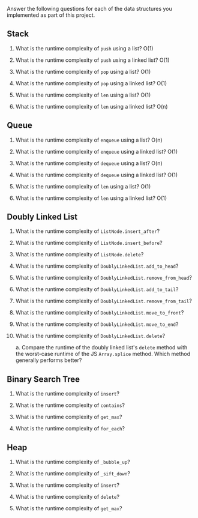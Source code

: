 Answer the following questions for each of the data structures you implemented as part of this project.

## Stack

1. What is the runtime complexity of `push` using a list?
    O(1)

2. What is the runtime complexity of `push` using a linked list?
    O(1)

3. What is the runtime complexity of `pop` using a list?
    O(1)

4. What is the runtime complexity of `pop` using a linked list?
    O(1)

5. What is the runtime complexity of `len` using a list?
    O(1)

6. What is the runtime complexity of `len` using a linked list?
    O(n)

## Queue

1. What is the runtime complexity of `enqueue` using a list?
    O(n)

2. What is the runtime complexity of `enqueue` using a linked list?
    O(1)

3. What is the runtime complexity of `dequeue` using a list?
    O(n)

4. What is the runtime complexity of `dequeue` using a linked list?
    O(1)

5. What is the runtime complexity of `len` using a list?
    O(1)

6. What is the runtime complexity of `len` using a linked list?
    O(1)

## Doubly Linked List

1. What is the runtime complexity of `ListNode.insert_after`?

2. What is the runtime complexity of `ListNode.insert_before`?

3. What is the runtime complexity of `ListNode.delete`?

4. What is the runtime complexity of `DoublyLinkedList.add_to_head`?

5. What is the runtime complexity of `DoublyLinkedList.remove_from_head`?

6. What is the runtime complexity of `DoublyLinkedList.add_to_tail`?

7. What is the runtime complexity of `DoublyLinkedList.remove_from_tail`?

8. What is the runtime complexity of `DoublyLinkedList.move_to_front`?

9. What is the runtime complexity of `DoublyLinkedList.move_to_end`?

10. What is the runtime complexity of `DoublyLinkedList.delete`?

    a. Compare the runtime of the doubly linked list's `delete` method with the worst-case runtime of the JS `Array.splice` method. Which method generally performs better?

## Binary Search Tree

1. What is the runtime complexity of `insert`? 

2. What is the runtime complexity of `contains`?

3. What is the runtime complexity of `get_max`? 

4. What is the runtime complexity of `for_each`?

## Heap

1. What is the runtime complexity of `_bubble_up`?

2. What is the runtime complexity of `_sift_down`?

3. What is the runtime complexity of `insert`?

4. What is the runtime complexity of `delete`?

5. What is the runtime complexity of `get_max`?
